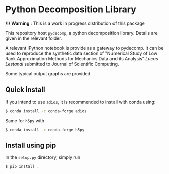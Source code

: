 # Python Decomposition Library
**/!\ Warning** : This is a work in progress distribution of this package


This repository host `pydecomp`, a python decomposition library. Details are given in the relevant folder.

A relevant IPython notebook is provide as a gateway to pydecomp. It can be used to reproduce the 
synthetic data section of "Numerical Study of Low Rank Approximation Methods for Mechanics Data 
and its Analysis" *Lucas Lestandi* submitted to Journal of Scientific Computing.

Some typical output graphs are provided.

## Quick install
If you intend to use `adios`, it is recommended to install with conda using: 
```bash
$ conda install -c conda-forge adios 
```
Same for `h5py` with
```bash
$ conda install -c conda-forge h5py
```

## Install using pip
In the `setup.py` directory, simply run
```bash
$ pip install .
```
